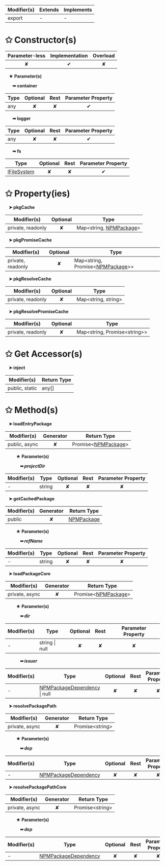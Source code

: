 | Modifier(s)                            | Extends                      | Implements                                    |
|----------------------------------------|------------------------------|-----------------------------------------------|
| export | - | - |

# &#10025; Constructor(s)

| Parameter-less                         | Implementation                          | Overload                          |
|:--------------------------------------:|:---------------------------------------:|:---------------------------------:|
| ✘ | ✔ | ✘ |

&nbsp;&nbsp; **&#9733; Parameter(s)**

&nbsp;&nbsp;&nbsp;&nbsp;&nbsp; **&#10149; container**

| Type                        | Optional                           | Rest                          | Parameter Property                          |
|-----------------------------|:----------------------------------:|:-----------------------------:|:-------------------------------------------:|
| any | ✘  | ✘ | ✔ |

&nbsp;&nbsp;&nbsp;&nbsp;&nbsp; **&#10149; logger**

| Type                        | Optional                           | Rest                          | Parameter Property                          |
|-----------------------------|:----------------------------------:|:-----------------------------:|:-------------------------------------------:|
| any | ✘  | ✘ | ✔ |

&nbsp;&nbsp;&nbsp;&nbsp;&nbsp; **&#10149; fs**

| Type                        | Optional                           | Rest                          | Parameter Property                          |
|-----------------------------|:----------------------------------:|:-----------------------------:|:-------------------------------------------:|
| [IFileSystem](/sample/aot/system/interface/interfaces/ifilesystem) | ✘  | ✘ | ✔ |

# &#10025; Property(ies)

&nbsp;&nbsp; **&#10148; pkgCache**

| Modifier(s)                               | Optional                           | Type                         |
|-------------------------------------------|:----------------------------------:|------------------------------|
| private, readonly | ✘ | Map&lt;string, [NPMPackage](/sample/aot/system/class/npm-package-loader/npmpackage)&gt; |

&nbsp;&nbsp; **&#10148; pkgPromiseCache**

| Modifier(s)                               | Optional                           | Type                         |
|-------------------------------------------|:----------------------------------:|------------------------------|
| private, readonly | ✘ | Map&lt;string, Promise&lt;[NPMPackage](/sample/aot/system/class/npm-package-loader/npmpackage)&gt;&gt; |

&nbsp;&nbsp; **&#10148; pkgResolveCache**

| Modifier(s)                               | Optional                           | Type                         |
|-------------------------------------------|:----------------------------------:|------------------------------|
| private, readonly | ✘ | Map&lt;string, string&gt; |

&nbsp;&nbsp; **&#10148; pkgResolvePromiseCache**

| Modifier(s)                               | Optional                           | Type                         |
|-------------------------------------------|:----------------------------------:|------------------------------|
| private, readonly | ✘ | Map&lt;string, Promise&lt;string&gt;&gt; |

# &#10025; Get Accessor(s)

&nbsp;&nbsp; **&#10148; inject**

| Modifier(s)                              | Return Type                       |
|------------------------------------------|-----------------------------------|
| public, static | any[] |

# &#10025; Method(s)

&nbsp;&nbsp; **&#10148; loadEntryPackage**

| Modifier(s)                              | Generator                          | Return Type                       |
|------------------------------------------|:----------------------------------:|-----------------------------------|
| public, async | ✘ | Promise&lt;[NPMPackage](/sample/aot/system/class/npm-package-loader/npmpackage)&gt; |

&nbsp;&nbsp;&nbsp;&nbsp;&nbsp;&nbsp;&nbsp;&nbsp; **&#9733; Parameter(s)**

&nbsp;&nbsp;&nbsp;&nbsp;&nbsp;&nbsp;&nbsp;&nbsp;&nbsp;&nbsp;&nbsp; _**&#10149; projectDir**_

| Modifier(s)                              | Type                        | Optional                           | Rest                          | Parameter Property                          |
|------------------------------------------|-----------------------------|:----------------------------------:|:-----------------------------:|:-------------------------------------------:|
| - | string | ✘  | ✘ | ✘ |

&nbsp;&nbsp; **&#10148; getCachedPackage**

| Modifier(s)                              | Generator                          | Return Type                       |
|------------------------------------------|:----------------------------------:|-----------------------------------|
| public | ✘ | [NPMPackage](/sample/aot/system/class/npm-package-loader/npmpackage) |

&nbsp;&nbsp;&nbsp;&nbsp;&nbsp;&nbsp;&nbsp;&nbsp; **&#9733; Parameter(s)**

&nbsp;&nbsp;&nbsp;&nbsp;&nbsp;&nbsp;&nbsp;&nbsp;&nbsp;&nbsp;&nbsp; _**&#10149; refName**_

| Modifier(s)                              | Type                        | Optional                           | Rest                          | Parameter Property                          |
|------------------------------------------|-----------------------------|:----------------------------------:|:-----------------------------:|:-------------------------------------------:|
| - | string | ✘  | ✘ | ✘ |

&nbsp;&nbsp; **&#10148; loadPackageCore**

| Modifier(s)                              | Generator                          | Return Type                       |
|------------------------------------------|:----------------------------------:|-----------------------------------|
| private, async | ✘ | Promise&lt;[NPMPackage](/sample/aot/system/class/npm-package-loader/npmpackage)&gt; |

&nbsp;&nbsp;&nbsp;&nbsp;&nbsp;&nbsp;&nbsp;&nbsp; **&#9733; Parameter(s)**

&nbsp;&nbsp;&nbsp;&nbsp;&nbsp;&nbsp;&nbsp;&nbsp;&nbsp;&nbsp;&nbsp; _**&#10149; dir**_

| Modifier(s)                              | Type                        | Optional                           | Rest                          | Parameter Property                          |
|------------------------------------------|-----------------------------|:----------------------------------:|:-----------------------------:|:-------------------------------------------:|
| - | string &#124; null | ✘  | ✘ | ✘ |

&nbsp;&nbsp;&nbsp;&nbsp;&nbsp;&nbsp;&nbsp;&nbsp;&nbsp;&nbsp;&nbsp; _**&#10149; issuer**_

| Modifier(s)                              | Type                        | Optional                           | Rest                          | Parameter Property                          |
|------------------------------------------|-----------------------------|:----------------------------------:|:-----------------------------:|:-------------------------------------------:|
| - | [NPMPackageDependency](/sample/aot/system/class/npm-package-loader/npmpackagedependency) &#124; null | ✘  | ✘ | ✘ |

&nbsp;&nbsp; **&#10148; resolvePackagePath**

| Modifier(s)                              | Generator                          | Return Type                       |
|------------------------------------------|:----------------------------------:|-----------------------------------|
| private, async | ✘ | Promise&lt;string&gt; |

&nbsp;&nbsp;&nbsp;&nbsp;&nbsp;&nbsp;&nbsp;&nbsp; **&#9733; Parameter(s)**

&nbsp;&nbsp;&nbsp;&nbsp;&nbsp;&nbsp;&nbsp;&nbsp;&nbsp;&nbsp;&nbsp; _**&#10149; dep**_

| Modifier(s)                              | Type                        | Optional                           | Rest                          | Parameter Property                          |
|------------------------------------------|-----------------------------|:----------------------------------:|:-----------------------------:|:-------------------------------------------:|
| - | [NPMPackageDependency](/sample/aot/system/class/npm-package-loader/npmpackagedependency) | ✘  | ✘ | ✘ |

&nbsp;&nbsp; **&#10148; resolvePackagePathCore**

| Modifier(s)                              | Generator                          | Return Type                       |
|------------------------------------------|:----------------------------------:|-----------------------------------|
| private, async | ✘ | Promise&lt;string&gt; |

&nbsp;&nbsp;&nbsp;&nbsp;&nbsp;&nbsp;&nbsp;&nbsp; **&#9733; Parameter(s)**

&nbsp;&nbsp;&nbsp;&nbsp;&nbsp;&nbsp;&nbsp;&nbsp;&nbsp;&nbsp;&nbsp; _**&#10149; dep**_

| Modifier(s)                              | Type                        | Optional                           | Rest                          | Parameter Property                          |
|------------------------------------------|-----------------------------|:----------------------------------:|:-----------------------------:|:-------------------------------------------:|
| - | [NPMPackageDependency](/sample/aot/system/class/npm-package-loader/npmpackagedependency) | ✘  | ✘ | ✘ |